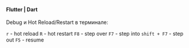 
#### Flutter | Dart 

Debug и Hot Reload/Restart в терминале:

`r` - hot reload
`R` - hot restart
`F8` - step over
`F7` - step into
`shift + F7` - step out
`F5` - resume